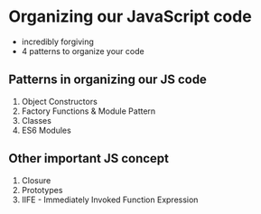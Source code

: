 # Organizing our JavaScript code

- incredibly forgiving
- 4 patterns to organize your code

## Patterns in organizing our JS code

1. Object Constructors
2. Factory Functions & Module Pattern
3. Classes
4. ES6 Modules

## Other important JS concept

1. Closure
2. Prototypes
3. IIFE - Immediately Invoked Function Expression
